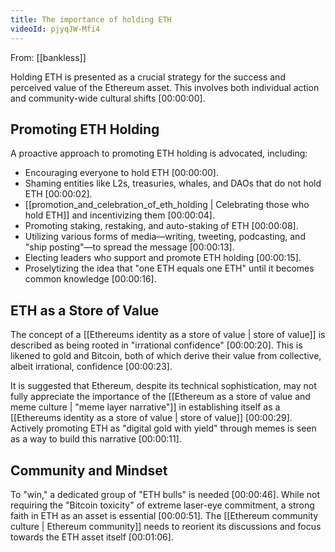 ```yaml
---
title: The importance of holding ETH
videoId: pjyqJW-Mfi4
---
```


From: [[bankless]] <br/> 

Holding ETH is presented as a crucial strategy for the success and perceived value of the Ethereum asset. This involves both individual action and community-wide cultural shifts <a class="yt-timestamp" data-t="00:00:00">[00:00:00]</a>.

## Promoting ETH Holding

A proactive approach to promoting ETH holding is advocated, including:
*   Encouraging everyone to hold ETH <a class="yt-timestamp" data-t="00:00:00">[00:00:00]</a>.
*   Shaming entities like L2s, treasuries, whales, and DAOs that do not hold ETH <a class="yt-timestamp" data-t="00:00:02">[00:00:02]</a>.
*   [[promotion_and_celebration_of_eth_holding | Celebrating those who hold ETH]] and incentivizing them <a class="yt-timestamp" data-t="00:00:04">[00:00:04]</a>.
*   Promoting staking, restaking, and auto-staking of ETH <a class="yt-timestamp" data-t="00:00:08">[00:00:08]</a>.
*   Utilizing various forms of media—writing, tweeting, podcasting, and "ship posting"—to spread the message <a class="yt-timestamp" data-t="00:00:13">[00:00:13]</a>.
*   Electing leaders who support and promote ETH holding <a class="yt-timestamp" data-t="00:00:15">[00:00:15]</a>.
*   Proselytizing the idea that "one ETH equals one ETH" until it becomes common knowledge <a class="yt-timestamp" data-t="00:00:16">[00:00:16]</a>.

## ETH as a Store of Value

The concept of a [[Ethereums identity as a store of value | store of value]] is described as being rooted in "irrational confidence" <a class="yt-timestamp" data-t="00:00:20">[00:00:20]</a>. This is likened to gold and Bitcoin, both of which derive their value from collective, albeit irrational, confidence <a class="yt-timestamp" data-t="00:00:23">[00:00:23]</a>.

It is suggested that Ethereum, despite its technical sophistication, may not fully appreciate the importance of the [[Ethereum as a store of value and meme culture | "meme layer narrative"]] in establishing itself as a [[Ethereums identity as a store of value | store of value]] <a class="yt-timestamp" data-t="00:00:29">[00:00:29]</a>. Actively promoting ETH as "digital gold with yield" through memes is seen as a way to build this narrative <a class="yt-timestamp" data-t="00:00:11">[00:00:11]</a>.

## Community and Mindset

To "win," a dedicated group of "ETH bulls" is needed <a class="yt-timestamp" data-t="00:00:46">[00:00:46]</a>. While not requiring the "Bitcoin toxicity" of extreme laser-eye commitment, a strong faith in ETH as an asset is essential <a class="yt-timestamp" data-t="00:00:51">[00:00:51]</a>. The [[Ethereum community culture | Ethereum community]] needs to reorient its discussions and focus towards the ETH asset itself <a class="yt-timestamp" data-t="00:01:06">[00:01:06]</a>.